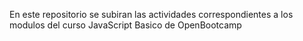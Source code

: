 En este repositorio se subiran las actividades correspondientes a los modulos del curso JavaScript Basico de OpenBootcamp